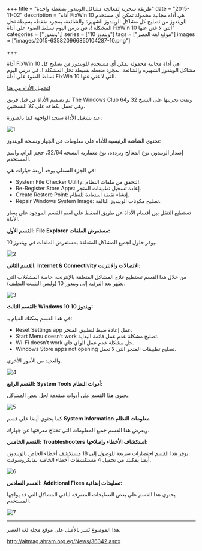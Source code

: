 +++
title = "طريقة سحرية لمعالجة مشاكل الويندوز بضغطة واحدة"
date = "2015-11-02"
description = "أداة FixWin 10 هي أداة مجانية محمولة تمكن أي مستخدم للويندوز من تصليح كل مشاكل الويندوز الشهيرة والشائعة، بمجرد ضغطه بسيطة تحل المشكلة !، في درس اليوم نسلط الضوء على أداة FixWin 10 التي لا غني عنها"
categories = ["ويندوز",]
series = ["ويندوز 10"]
tags = ["موقع لغة العصر"]
images = ["images/2015-635820966850104287-10.png"]

+++

أداة FixWin 10 هي أداة مجانية محمولة تمكن أي مستخدم للويندوز من تصليح كل مشاكل الويندوز الشهيرة والشائعة، بمجرد ضغطه بسيطة تحل المشكلة !، في درس اليوم نسلط الضوء على أداة FixWin 10 التي لا غني عنها.

[لتحميل الأداة من هنا](http://www.thewindowsclub.com/downloading-fixwin-10)

تم تصميم الأداة من قبل فريق The Windows Club وتمت تجربتها على النسخ 32 و64 وهي تعمل بكفاءة على كلا النسختين.

عند تشغيل الأداة ستجد الواجهة كما بالصورة:

![1](images/2015-635820966850104287-10.png)

تحتوي الشاشة الرئيسية للأداة على معلومات عن الجهاز ونسخة الويندوز:

إصدار الويندوز، نوع المعالج وتردده، نوع معمارية النسخة 32/64، حجم الرام، واسم المستخدم.

في الجزء السفلي يوجد أربعة خيارات هي:

- System File Checker Utility: التحقق من ملفات النظام.
- Re-Register Store Apps: إعادة تسجيل تطبيقات المتجر.
- Create Restore Point: إنشاء نقطة استعادة للنظام.
- Repair Windows System Image: تصليح مكونات الويندوز التالفة.

تستطيع التنقل بين أقسام الأداة عن طريق الضغط على اسم القسم الموجود على يسار الأداة.

**القسم الأول:** **File Explorer** **مستعرض الملفات:**

يوفر حلول لجميع المشاكل المتعلقة بمستعرض الملفات في ويندوز 10.

![2](images/2015-635820967313386604-338.png)

**القسم الثاني:** **Internet & Connectivity** **الاتصالات والانترنت:**

من خلال هذا القسم تستطيع علاج المشاكل المتعلقة بالإنترنت، خاصة المشكلات التي تظهر بعد الترقية إلى ويندوز 10 (وليس التثبيت النظيف).

![3](images/2015-635820967492762016-276.png)

**القسم الثالث:** **Windows 10** **ويندوز 10:**

في هذا القسم يمكنك القيام بـ:

 - Reset Settings app عمل إعادة ضبط لتطبيق المتجر.
- Start Menu doesn’t work تصليح مشكلة عدم عمل قائمة البداية.
- Wi-Fi doesn’t work حل مشكلة عدم عمل الواي فاي.
- Windows Store apps not opening تصليح تطبيقات المتجر التي لا تعمل.

والعديد من الأمور الأخرى.

![4](images/2015-635820967581512216-151.png)

**القسم الرابع:** **System Tools** **أدوات النظام:**

يحتوي هذا القسم على أدوات متقدمة لحل بعض المشاكل.

![5](images/2015-635820967676824941-682.png)

كما يحتوي أيضا على قسم **System Information** **معلومات النظام**

ويعرض هذا القسم جميع المعلومات التي تحتاج معرفتها عن جهازك.

**القسم الخامس:** **Troubleshooters** **استكشاف الأخطاء وإصلاحها:**

يوفر هذا القسم اختصارات سريعة للوصول إلى 18 مستكشف أخطاء الخاص بالويندوز، أيضا يمكنك من تحميل 4 مستكشفات أخطاء الخاصة بمايكروسوفت.

![6](images/2015-635820967758075132-807.png)

**القسم السادس:** **Additional Fixes** **تصليحات إضافية:**

يحتوي هذا القسم على بعض التصليحات المتفرقة لباقي المشاكل التي قد يواجها المستخدم.

![7](images/2015-635820967845262827-526.png)

---
هذا الموضوع نٌشر باﻷصل على موقع مجلة لغة العصر.

http://aitmag.ahram.org.eg/News/36342.aspx